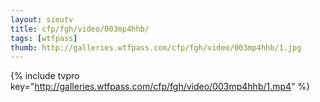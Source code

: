 ```yaml
--- 
layout: sieutv
title: cfp/fgh/video/003mp4hhb/
tags: [wtfpass]
thumb: http://galleries.wtfpass.com/cfp/fgh/video/003mp4hhb/1.jpg
---
```

{% include tvpro key="http://galleries.wtfpass.com/cfp/fgh/video/003mp4hhb/1.mp4" %} 
